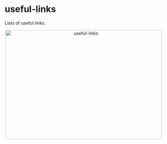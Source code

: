 # useful-links
Lists of useful links.

<div align="center">
	<img width="500" height="350" src="media/useful-links.svg" alt="useful-links">
	<br>
	<br>
	<br>
</div>
